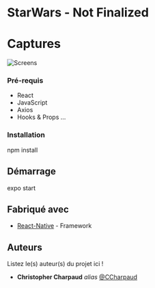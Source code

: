 # StarWars - Not Finalized 

# Captures

![Screens](https://zupimages.net/up/20/27/jvk0.png)


### Pré-requis

- React
- JavaScript
- Axios 
- Hooks & Props
...

### Installation

npm install

## Démarrage

expo start

## Fabriqué avec

* [React-Native](https://fr.reactjs.org) - Framework


## Auteurs
Listez le(s) auteur(s) du projet ici !
* **Christopher Charpaud** _alias_ [@CCharpaud](https://github.com/CCharpaud)


